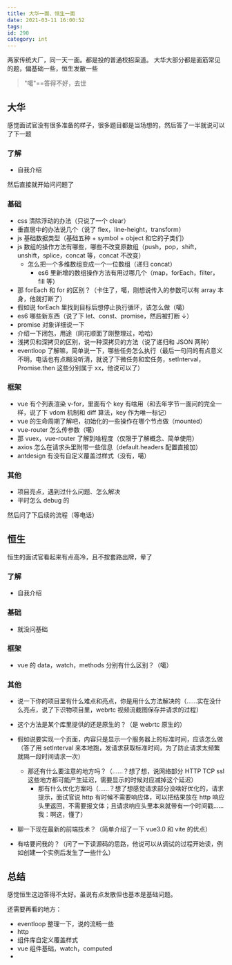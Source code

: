 ```yaml
---
title: 大华一面、恒生一面
date: 2021-03-11 16:00:52
tags:
id: 290
category: int
---
```


两家传统大厂，同一天一面。都是投的普通校招渠道。
大华大部分都是面筋常见的题，偏基础一些，恒生发散一些

> "噶"==答得不好，去世

<!-- more -->

## 大华

感觉面试官没有很多准备的样子，很多题目都是当场想的，然后答了一半就说可以了下一题

### 了解

- 自我介绍

然后直接就开始问问题了

### 基础

- css 清除浮动的办法（只说了一个 clear）
- 垂直居中的办法说几个（说了 flex，line-height，transform）
- js 基础数据类型（基础五种 + symbol + object 和它的子类们）
- js 数组的操作方法有哪些，哪些不改变原数组（push，pop，shift，unshift，splice，concat 等，concat 不改变）
  - 怎么把一个多维数组变成一个一位数组（递归 concat）
    - es6 里新增的数组操作方法有用过哪几个（map，forEach，filter，fill 等）
- 那 forEach 和 for 的区别？（卡住了，噶，刚想说传入的参数可以有 array 本身，他就打断了）
- 假如说 forEach 里找到目标后想停止执行循环，该怎么做（噶）
- es6 哪些新东西（说了下 let、const、promise，然后被打断 ↓）
- promise 对象详细说一下
- 介绍一下闭包，用途（同花顺面了刚整理过，哈哈）
- 浅拷贝和深拷贝的区别，说一种深拷贝的方法（说了递归和 JSON 两种）
- eventloop 了解嘛，简单说一下，哪些任务怎么执行（最后一句问的有点意义不明，电话也有点糊没听清，就说了下微任务和宏任务，setInterval，Promise.then 这些分别属于 xx，他说可以了）

### 框架

- vue 有个列表渲染 v-for，里面有个 key 有啥用（和去年字节一面问的完全一样，说了下 vdom 机制和 diff 算法，key 作为唯一标记）
- vue 的生命周期了解吧，初始化的一些操作在哪个节点做（mounted）
- vue-router 怎么传参数（噶）
- 那 vuex，vue-router 了解到啥程度（仅限于了解概念、简单使用）
- axios 怎么在请求头里附带一些信息（default.headers 配置直接加）
- antdesign 有没有自定义覆盖过样式（没有，噶）

### 其他

- 项目亮点，遇到过什么问题、怎么解决
- 平时怎么 debug 的

然后问了下后续的流程（等电话）

## 恒生

恒生的面试官看起来有点高冷，且不按套路出牌，晕了

### 了解

- 自我介绍

### 基础

- 就没问基础

### 框架

- vue 的 data，watch，methods 分别有什么区别？（噶）

### 其他

- 说一下你的项目里有什么难点和亮点，你是用什么方法解决的（……实在没什么亮点，说了下识物项目里，webrtc 视频流截图保存并请求的过程）
- 这个方法是某个库里提供的还是原生的？（是 webrtc 原生的）

- 假如说要实现一个页面，内容只是显示一个服务器上的标准时间，应该怎么做（答了用 setInterval 来本地跑，发请求获取标准时间，为了防止请求太频繁就隔一段时间请求一次）

  - 那还有什么要注意的地方吗？（……？想了想，说网络部分 HTTP TCP ssl 这些地方都可能产生延迟，需要显示的时候对应减掉这个延迟）
    - 那有什么优化方案吗（……？想了想感觉请求部分没啥好优化的，请求提示，面试官说 http 有时候不需要响应体，可以把结果放在 http 响应头里返回，不需要报文体；且请求响应头里本来就带有一个时间戳……我：啊这，懂了）

- 聊一下现在最新的前端技术？（简单介绍了一下 vue3.0 和 vite 的优点）

- 有啥要问我的？（问了一下读源码的思路，他说可以从调试的过程开始读，例如创建一个实例后发生了一些什么）

## 总结

感觉恒生这边答得不太好。虽说有点发散但也基本是基础问题。

还需要再看的地方：

- eventloop 整理一下，说的流畅一些
- http
- 组件库自定义覆盖样式
- vue 组件基础，watch，computed
-
